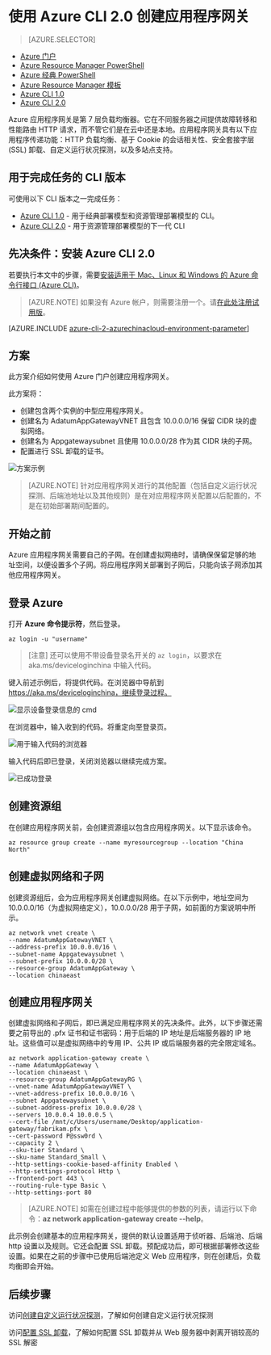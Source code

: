 <properties
    pageTitle="创建 Azure 应用程序网关 - Azure CLI 2.0 | Azure"
    description="了解如何在 Resource Manager 中使用 Azure CLI 2.0 创建应用程序网关"
    services="application-gateway"
    documentationcenter="na"
    author="georgewallace"
    manager="timlt"
    editor=""
    tags="azure-resource-manager" />
<tags
    ms.assetid="c2f6516e-3805-49ac-826e-776b909a9104"
    ms.service="application-gateway"
    ms.devlang="na"
    ms.topic="article"
    ms.tgt_pltfrm="na"
    ms.workload="infrastructure-services"
    ms.date="02/27/2017"
    wacn.date="03/31/2017"
    ms.author="gwallace" />  


# 使用 Azure CLI 2.0 创建应用程序网关
> [AZURE.SELECTOR]
- [Azure 门户](/documentation/articles/application-gateway-create-gateway-portal/)
- [Azure Resource Manager PowerShell](/documentation/articles/application-gateway-create-gateway-arm/)
- [Azure 经典 PowerShell](/documentation/articles/application-gateway-create-gateway/)
- [Azure Resource Manager 模板](/documentation/articles/application-gateway-create-gateway-arm-template/)
- [Azure CLI 1.0](/documentation/articles/application-gateway-create-gateway-cli-nodejs/)
- [Azure CLI 2.0](/documentation/articles/application-gateway-create-gateway-cli/)

Azure 应用程序网关是第 7 层负载均衡器。它在不同服务器之间提供故障转移和性能路由 HTTP 请求，而不管它们是在云中还是本地。应用程序网关具有以下应用程序传递功能：HTTP 负载均衡、基于 Cookie 的会话相关性、安全套接字层 (SSL) 卸载、自定义运行状况探测，以及多站点支持。

## 用于完成任务的 CLI 版本

可使用以下 CLI 版本之一完成任务：

* [Azure CLI 1.0](/documentation/articles/application-gateway-create-gateway-cli-nodejs/) - 用于经典部署模型和资源管理部署模型的 CLI。
* [Azure CLI 2.0](/documentation/articles/application-gateway-create-gateway-cli/) - 用于资源管理部署模型的下一代 CLI

## 先决条件：安装 Azure CLI 2.0

若要执行本文中的步骤，需要[安装适用于 Mac、Linux 和 Windows 的 Azure 命令行接口 (Azure CLI)](https://docs.microsoft.com/cli/azure/install-az-cli2)。

> [AZURE.NOTE]
如果没有 Azure 帐户，则需要注册一个。请[在此处注册试用版](/documentation/articles/sign-up-organization/)。

[AZURE.INCLUDE [azure-cli-2-azurechinacloud-environment-parameter](../../includes/azure-cli-2-azurechinacloud-environment-parameter.md)]

## 方案

此方案介绍如何使用 Azure 门户创建应用程序网关。

此方案将：

* 创建包含两个实例的中型应用程序网关。
* 创建名为 AdatumAppGatewayVNET 且包含 10.0.0.0/16 保留 CIDR 块的虚拟网络。
* 创建名为 Appgatewaysubnet 且使用 10.0.0.0/28 作为其 CIDR 块的子网。
* 配置进行 SSL 卸载的证书。

![方案示例][scenario]  


> [AZURE.NOTE]
针对应用程序网关进行的其他配置（包括自定义运行状况探测、后端池地址以及其他规则）是在对应用程序网关配置以后配置的，不是在初始部署期间配置的。

## 开始之前

Azure 应用程序网关需要自己的子网。在创建虚拟网络时，请确保保留足够的地址空间，以便设置多个子网。将应用程序网关部署到子网后，只能向该子网添加其他应用程序网关。

## 登录 Azure

打开 **Azure 命令提示符**，然后登录。

    az login -u "username"

>[注意] 还可以使用不带设备登录名开关的 `az login`，以要求在 aka.ms/deviceloginchina 中输入代码。

键入前述示例后，将提供代码。在浏览器中导航到 https://aka.ms/deviceloginchina，继续登录过程。

![显示设备登录信息的 cmd][1]  


在浏览器中，输入收到的代码。将重定向至登录页。

![用于输入代码的浏览器][2]  


输入代码后即已登录，关闭浏览器以继续完成方案。

![已成功登录][3]  


## 创建资源组

在创建应用程序网关前，会创建资源组以包含应用程序网关。以下显示该命令。

    az resource group create --name myresourcegroup --location "China North"

## 创建虚拟网络和子网

创建资源组后，会为应用程序网关创建虚拟网络。在以下示例中，地址空间为 10.0.0.0/16（为虚拟网络定义），10.0.0.0/28 用于子网，如前面的方案说明中所示。

    az network vnet create \
    --name AdatumAppGatewayVNET \
    --address-prefix 10.0.0.0/16 \
    --subnet-name Appgatewaysubnet \
    --subnet-prefix 10.0.0.0/28 \
    --resource-group AdatumAppGateway \
    --location chinaeast

## 创建应用程序网关

创建虚拟网络和子网后，即已满足应用程序网关的先决条件。此外，以下步骤还需要之前导出的 .pfx 证书和证书密码：用于后端的 IP 地址是后端服务器的 IP 地址。这些值可以是虚拟网络中的专用 IP、公共 IP 或后端服务器的完全限定域名。

    az network application-gateway create \
    --name AdatumAppGateway \
    --location chinaeast \
    --resource-group AdatumAppGatewayRG \
    --vnet-name AdatumAppGatewayVNET \
    --vnet-address-prefix 10.0.0.0/16 \
    --subnet Appgatewaysubnet \
    --subnet-address-prefix 10.0.0.0/28 \
    --servers 10.0.0.4 10.0.0.5 \
    --cert-file /mnt/c/Users/username/Desktop/application-gateway/fabrikam.pfx \
    --cert-password P@ssw0rd \
    --capacity 2 \
    --sku-tier Standard \
    --sku-name Standard_Small \
    --http-settings-cookie-based-affinity Enabled \
    --http-settings-protocol Http \
    --frontend-port 443 \
    --routing-rule-type Basic \
    --http-settings-port 80

> [AZURE.NOTE]
如需在创建过程中能够提供的参数的列表，请运行以下命令：**az network application-gateway create --help**。

此示例会创建基本的应用程序网关，提供的默认设置适用于侦听器、后端池、后端 http 设置以及规则。它还会配置 SSL 卸载。预配成功后，即可根据部署修改这些设置。如果在之前的步骤中已使用后端池定义 Web 应用程序，则在创建后，负载均衡即会开始。

## 后续步骤

访问[创建自定义运行状况探测](/documentation/articles/application-gateway-create-probe-portal/)，了解如何创建自定义运行状况探测

访问[配置 SSL 卸载](/documentation/articles/application-gateway-ssl-arm/)，了解如何配置 SSL 卸载并从 Web 服务器中剥离开销较高的 SSL 解密

<!--Image references-->


[scenario]: ./media/application-gateway-create-gateway-cli/scenario.png
[1]: ./media/application-gateway-create-gateway-cli/figure1.png
[2]: ./media/application-gateway-create-gateway-cli/figure2.png
[3]: ./media/application-gateway-create-gateway-cli/figure3.png

<!---HONumber=Mooncake_0327_2017-->
<!--Update_Description: Change from CLI 1.0 to CLI 2.0-->